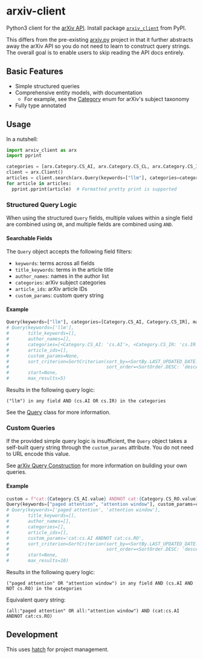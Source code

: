 # arxiv-client

Python3 client for the [arXiv API](https://info.arxiv.org/help/api/user-manual.html).
Install package [`arxiv_client`](https://pypi.org/project/arxiv-client/) from PyPI.

This differs from the pre-existing [arxiv.py](https://github.com/lukasschwab/arxiv.py) project 
in that it further abstracts away the arXiv API so you do not need to learn to construct
query strings. The overall goal is to enable users to skip reading the API docs entirely.

## Basic Features

- Simple structured queries
- Comprehensive entity models, with documentation
  - For example, see the [Category](src/arxiv_client/category.py) enum for arXiv's subject taxonomy
- Fully type annotated

## Usage

In a nutshell:

```py
import arxiv_client as arx
import pprint

categories = [arx.Category.CS_AI, arx.Category.CS_CL, arx.Category.CS_IR]
client = arx.Client()
articles = client.search(arx.Query(keywords=["llm"], categories=categories, max_results=2))
for article in articles:
  pprint.pprint(article)  # Formatted pretty print is supported
```

### Structured Query Logic

When using the structured `Query` fields, multiple values within a single field are combined using `OR`, 
and multiple fields are combined using `AND`.

#### Searchable Fields

The `Query` object accepts the following field filters:

- `keywords`: terms across all fields
- `title_keywords`: terms in the article title
- `author_names`: names in the author list
- `categories`: arXiv subject categories
- `article_ids`: arXiv article IDs
- `custom_params`: custom query string

#### Example

```py
Query(keywords=["llm"], categories=[Category.CS_AI, Category.CS_IR], max_results=5)
# Query(keywords=['llm'],
#       title_keywords=[],
#       author_names=[],
#       categories=[<Category.CS_AI: 'cs.AI'>, <Category.CS_IR: 'cs.IR'>],
#       article_ids=[],
#       custom_params=None,
#       sort_criterion=SortCriterion(sort_by=<SortBy.LAST_UPDATED_DATE: 'lastUpdatedDate'>,
#                                    sort_order=<SortOrder.DESC: 'descending'>),
#       start=None,
#       max_results=5)
```

Results in the following query logic:

```
("llm") in any field AND (cs.AI OR cs.IR) in the categories
```

See the [Query](src/arxiv_client/query.py) class for more information.

### Custom Queries

If the provided simple query logic is insufficient, the `Query` object takes a self-built query string through the `custom_params` attribute. You do not need to URL encode this value.

See [arXiv Query Construction](https://info.arxiv.org/help/api/user-manual.html#51-details-of-query-construction) for more information on building your own queries.

#### Example

```py
custom = f"cat:{Category.CS_AI.value} ANDNOT cat:{Category.CS_RO.value}"
Query(keywords=["paged attention", "attention window"], custom_params=custom)
# Query(keywords=['paged attention', 'attention window'],
#       title_keywords=[],
#       author_names=[],
#       categories=[],
#       article_ids=[],
#       custom_params='cat:cs.AI ANDNOT cat:cs.RO',
#       sort_criterion=SortCriterion(sort_by=<SortBy.LAST_UPDATED_DATE: 'lastUpdatedDate'>,
#                                    sort_order=<SortOrder.DESC: 'descending'>),
#       start=None,
#       max_results=10)
```

Results in the following query logic:

```
("paged attention" OR "attention window") in any field AND (cs.AI AND NOT cs.RO) in the categories
```

Equivalent query string:

```
(all:"paged attention" OR all:"attention window") AND (cat:cs.AI ANDNOT cat:cs.RO)
```

## Development

This uses [hatch](https://hatch.pypa.io/latest/) for project management.
